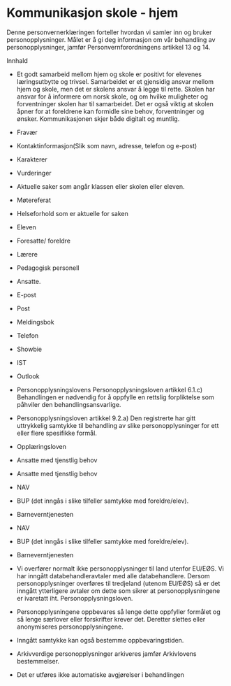 # Kommunikasjon skole - hjem


  

Denne personvernerklæringen forteller hvordan vi samler inn og bruker personopplysninger. Målet er å gi deg informasjon om vår behandling av personopplysninger, jamfør Personvernforordningens artikkel 13 og 14.

  

Innhald

*   Et godt samarbeid mellom hjem og skole er positivt for elevenes læringsutbytte og trivsel. Samarbeidet er et gjensidig ansvar mellom hjem og skole, men det er skolens ansvar å legge til rette. Skolen har ansvar for å informere om norsk skole, og om hvilke muligheter og forventninger skolen har til samarbeidet. Det er også viktig at skolen åpner for at foreldrene kan formidle sine behov, forventninger og ønsker. Kommunikasjonen skjer både digitalt og muntlig.  
    
*   Fravær  
    
*   Kontaktinformasjon(Slik som navn, adresse, telefon og e-post)  
    
*   Karakterer  
    
*   Vurderinger  
    
*   Aktuelle saker som angår klassen eller skolen eller eleven.  
    
*   Møtereferat  
    
*   Helseforhold som er aktuelle for saken  
    
*   Eleven  
    
*   Foresatte/ foreldre  
    
*   Lærere  
    
*   Pedagogisk personell  
    
*   Ansatte.  
    
*   E-post  
    
*   Post  
    
*   Meldingsbok  
    
*   Telefon  
    
*   Showbie  
    
*   IST  
    
*   Outlook  
    
*   Personopplysningslovens Personopplysningsloven artikkel 6.1.c) Behandlingen er nødvendig for å oppfylle en rettslig forpliktelse som påhviler den behandlingsansvarlige.  
    
*   Personopplysningsloven artikkel 9.2.a) Den registrerte har gitt uttrykkelig samtykke til behandling av slike personopplysninger for ett eller flere spesifikke formål.  
    
*   Opplæringsloven  
    
*   Ansatte med tjenstlig behov  
    
*   Ansatte med tjenstlig behov  
    
*   NAV  
    
*   BUP (det inngås i slike tilfeller samtykke med foreldre/elev).  
    
*   Barneverntjenesten  
    
*   NAV  
    
*   BUP (det inngås i slike tilfeller samtykke med foreldre/elev).  
    
*   Barneverntjenesten  
    
*   Vi overfører normalt ikke personopplysninger til land utenfor EU/EØS. Vi har inngått databehandleravtaler med alle databehandlere. Dersom personopplysninger overføres til tredjeland (utenom EU/EØS) så er det inngått ytterligere avtaler om dette som sikrer at personopplysningene er ivaretatt iht. Personopplysningsloven.  
    
*   Personopplysningene oppbevares så lenge dette oppfyller formålet og så lenge særlover eller forskrifter krever det. Deretter slettes eller anonymiseres personopplysningene.  
    
*   Inngått samtykke kan også bestemme oppbevaringstiden.  
    
*   Arkivverdige personopplysninger arkiveres jamfør Arkivlovens bestemmelser.  
    
*   Det er utføres ikke automatiske avgjørelser i behandlingen